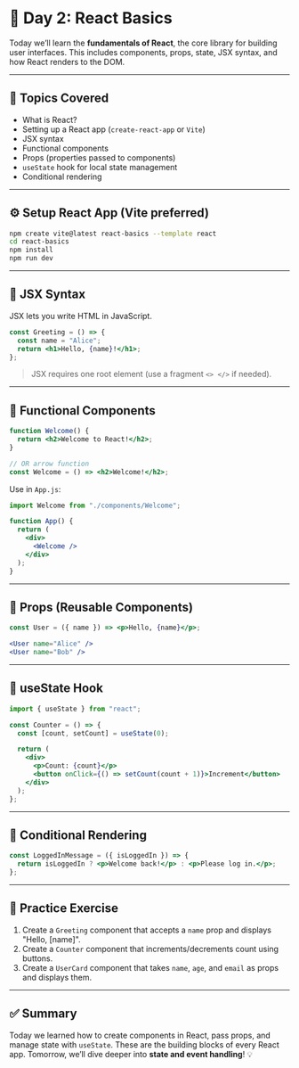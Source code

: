 
# 📅 Day 2: React Basics

Today we’ll learn the **fundamentals of React**, the core library for building user interfaces. This includes components, props, state, JSX syntax, and how React renders to the DOM.

---

## 🧠 Topics Covered

- What is React?
- Setting up a React app (`create-react-app` or `Vite`)
- JSX syntax
- Functional components
- Props (properties passed to components)
- `useState` hook for local state management
- Conditional rendering

---

## ⚙️ Setup React App (Vite preferred)

```bash
npm create vite@latest react-basics --template react
cd react-basics
npm install
npm run dev
```

---

## 🔹 JSX Syntax

JSX lets you write HTML in JavaScript.

```jsx
const Greeting = () => {
  const name = "Alice";
  return <h1>Hello, {name}!</h1>;
};
```

> JSX requires one root element (use a fragment `<> </>` if needed).

---

## 🔹 Functional Components

```jsx
function Welcome() {
  return <h2>Welcome to React!</h2>;
}

// OR arrow function
const Welcome = () => <h2>Welcome!</h2>;
```

Use in `App.js`:

```jsx
import Welcome from "./components/Welcome";

function App() {
  return (
    <div>
      <Welcome />
    </div>
  );
}
```

---

## 🔹 Props (Reusable Components)

```jsx
const User = ({ name }) => <p>Hello, {name}</p>;

<User name="Alice" />
<User name="Bob" />
```

---

## 🔹 useState Hook

```jsx
import { useState } from "react";

const Counter = () => {
  const [count, setCount] = useState(0);

  return (
    <div>
      <p>Count: {count}</p>
      <button onClick={() => setCount(count + 1)}>Increment</button>
    </div>
  );
};
```

---

## 🔹 Conditional Rendering

```jsx
const LoggedInMessage = ({ isLoggedIn }) => {
  return isLoggedIn ? <p>Welcome back!</p> : <p>Please log in.</p>;
};
```

---

## 🧪 Practice Exercise

1. Create a `Greeting` component that accepts a `name` prop and displays "Hello, [name]".
2. Create a `Counter` component that increments/decrements count using buttons.
3. Create a `UserCard` component that takes `name`, `age`, and `email` as props and displays them.

---

## ✅ Summary

Today we learned how to create components in React, pass props, and manage state with `useState`. These are the building blocks of every React app. Tomorrow, we’ll dive deeper into **state and event handling**! 💡

